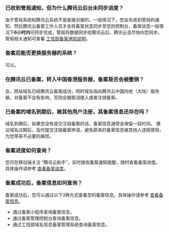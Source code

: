 ### 已收到管局通知，但为什么腾讯云后台未同步进度？
由于管局系统和腾讯云系统不是直接对接的，一般情况下，您会先收到管局的通知，然后腾讯云备案工作人员才会将备案状态同步至您的控制台，备案状态一般情况下**6小时内**可同步完成，管局将数据同步给腾讯云后，腾讯云会尽快向您同步。 
管局相关通知可查看 [工信部备案通知说明](https://cloud.tencent.com/document/product/243/66496)。

### 备案后能否更换服务器的系统？
可以。

### 在腾讯云已备案，转入中国香港服务器，备案是否会被撤销？
会，网站域名已经腾讯云备案成功，同时域名指向腾讯云中国内地（大陆）服务器，对备案不会有影响，否则会被取消接入或者注销备案。

### 已备案的域名到期后，被其他用户注册，其备案信息还存在吗？
域名到期后，如果您没有提交注销备案的话，备案信息通常会保留一段时间。
建议域名过期后，及时提交注销备案申请，避免原来的备案信息被其他人违规使用，为您带来不必要的麻烦。

### 备案进度如何查询？
您可在移动端关注 “腾讯云助手”，实时接收备案通知提醒，随时查看备案进度。具体操作请参考 [查看备案进度](https://cloud.tencent.com/document/product/243/19149)。

### 备案成功后，备案信息如何查询？
备案成功后，您可以通过以下3种方式查看您的备案信息。具体操作请参考 [查看备案信息](https://cloud.tencent.com/document/product/243/53419)。
- 通过备案小程序查询备案信息。
- 通过备案管理控制台查询备案信息。
- 通过工信部域名信息备案管理系统查询备案信息。
